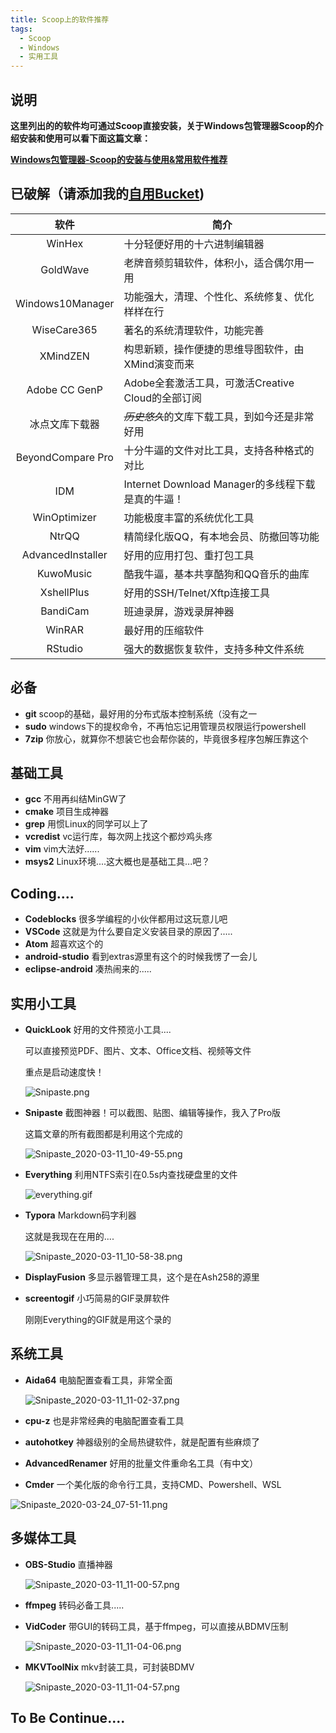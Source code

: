 ```yaml
---
title: Scoop上的软件推荐
tags:
  - Scoop
  - Windows
  - 实用工具
---
```


## 说明

**这里列出的的软件均可通过Scoop直接安装，关于Windows包管理器Scoop的介绍安装和使用可以看下面这篇文章：**

**[Windows包管理器-Scoop的安装与使用&常用软件推荐](/_posts/2020-03-09-Windows包管理器-Scoop的安装与使用&常用软件推荐/)**

## 已破解（请添加我的[自用Bucket](https://github.com/l-trump/scoop-raresoft))

| 软件 | 简介 |
|:--------:|-------------|
| WinHex | 十分轻便好用的十六进制编辑器 |
| GoldWave | 老牌音频剪辑软件，体积小，适合偶尔用一用 |
| Windows10Manager | 功能强大，清理、个性化、系统修复、优化样样在行    |
| WiseCare365 | 著名的系统清理软件，功能完善 |
| XMindZEN | 构思新颖，操作便捷的思维导图软件，由XMind演变而来 |
| Adobe CC GenP | Adobe全套激活工具，可激活Creative Cloud的全部订阅 |
| 冰点文库下载器 | ~~*历史悠久*~~的文库下载工具，到如今还是非常好用 |
| BeyondCompare Pro| 十分牛逼的文件对比工具，支持各种格式的对比 |
| IDM | Internet Download Manager的多线程下载是真的牛逼！|
| WinOptimizer | 功能极度丰富的系统优化工具 |
| NtrQQ | 精简绿化版QQ，有本地会员、防撤回等功能 |
| AdvancedInstaller | 好用的应用打包、重打包工具 |
| KuwoMusic | 酷我牛逼，基本共享酷狗和QQ音乐的曲库 |
| XshellPlus | 好用的SSH/Telnet/Xftp连接工具 |
| BandiCam | 班迪录屏，游戏录屏神器 |
| WinRAR | 最好用的压缩软件 |
| RStudio | 强大的数据恢复软件，支持多种文件系统 |

## 必备

- **git**  scoop的基础，最好用的分布式版本控制系统（没有之一
- **sudo**  windows下的提权命令，不再怕忘记用管理员权限运行powershell
- **7zip**  你放心，就算你不想装它也会帮你装的，毕竟很多程序包解压靠这个

## 基础工具

- **gcc**  不用再纠结MinGW了
- **cmake**  项目生成神器
- **grep**  用惯Linux的同学可以上了
- **vcredist**  vc运行库，每次网上找这个都炒鸡头疼
- **vim**  vim大法好......
- **msys2**  Linux环境....这大概也是基础工具...吧？

## Coding....

- **Codeblocks**  很多学编程的小伙伴都用过这玩意儿吧
- **VSCode**  这就是为什么要自定义安装目录的原因了.....
- **Atom**  超喜欢这个的
- **android-studio**  看到extras源里有这个的时候我愣了一会儿
- **eclipse-android**  凑热闹来的.....

## 实用小工具

- **QuickLook**  好用的文件预览小工具....
  
  可以直接预览PDF、图片、文本、Office文档、视频等文件
  
  重点是启动速度快！
  
  ![Snipaste.png](https://xqhma.oss-cn-hangzhou.aliyuncs.com/image/Snipaste_2020-03-11_10-41-04.png)
  
- **Snipaste**  截图神器！可以截图、贴图、编辑等操作，我入了Pro版

  这篇文章的所有截图都是利用这个完成的

  ![Snipaste_2020-03-11_10-49-55.png](https://xqhma.oss-cn-hangzhou.aliyuncs.com/image/Snipaste_2020-03-11_10-49-55.png)

- **Everything**  利用NTFS索引在0.5s内查找硬盘里的文件

  ![everything.gif](https://xqhma.oss-cn-hangzhou.aliyuncs.com/image/everything.gif)

- **Typora**  Markdown码字利器

  这就是我现在在用的....
  
  ![Snipaste_2020-03-11_10-58-38.png](https://xqhma.oss-cn-hangzhou.aliyuncs.com/image/Snipaste_2020-03-11_10-58-38.png)

- **DisplayFusion**  多显示器管理工具，这个是在Ash258的源里

- **screentogif**  小巧简易的GIF录屏软件

  刚刚Everything的GIF就是用这个录的

## 系统工具

- **Aida64**  电脑配置查看工具，非常全面

  ![Snipaste_2020-03-11_11-02-37.png](https://xqhma.oss-cn-hangzhou.aliyuncs.com/image/Snipaste_2020-03-11_11-02-37.png)

- **cpu-z**  也是非常经典的电脑配置查看工具

- **autohotkey**  神器级别的全局热键软件，就是配置有些麻烦了

- **AdvancedRenamer**  好用的批量文件重命名工具（有中文）

- **Cmder**  一个美化版的命令行工具，支持CMD、Powershell、WSL

![Snipaste_2020-03-24_07-51-11.png](https://xqhma.oss-cn-hangzhou.aliyuncs.com/image/Snipaste_2020-03-24_07-51-11.png)

## 多媒体工具

- **OBS-Studio**  直播神器

  ![Snipaste_2020-03-11_11-00-57.png](https://xqhma.oss-cn-hangzhou.aliyuncs.com/image/Snipaste_2020-03-11_11-00-57.png)

- **ffmpeg**  转码必备工具.....

- **VidCoder**  带GUI的转码工具，基于ffmpeg，可以直接从BDMV压制

  ![Snipaste_2020-03-11_11-04-06.png](https://xqhma.oss-cn-hangzhou.aliyuncs.com/image/Snipaste_2020-03-11_11-04-06.png)

- **MKVToolNix**  mkv封装工具，可封装BDMV

  ![Snipaste_2020-03-11_11-04-57.png](https://xqhma.oss-cn-hangzhou.aliyuncs.com/image/Snipaste_2020-03-11_11-04-57.png)

## To Be Continue....